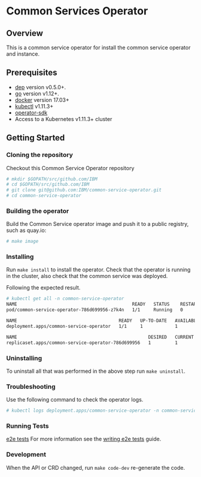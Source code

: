 # Common Services Operator

## Overview

This is a common service operator for install the common service operator and instance.

## Prerequisites

- [dep][dep_tool] version v0.5.0+.
- [go][go_tool] version v1.12+.
- [docker][docker_tool] version 17.03+
- [kubectl][kubectl_tool] v1.11.3+
- [operator-sdk][operator_install]
- Access to a Kubernetes v1.11.3+ cluster

## Getting Started

### Cloning the repository

Checkout this Common Service Operator repository

```bash
# mkdir $GOPATH/src/github.com/IBM
# cd $GOPATH/src/github.com/IBM
# git clone git@github.com:IBM/common-service-operator.git
# cd common-service-operator
```

### Building the operator

Build the Common Service operator image and push it to a public registry, such as quay.io:

```bash
# make image
```

### Installing

Run `make install` to install the operator. Check that the operator is running in the cluster, also check that the common service was deployed.

Following the expected result.

```bash
# kubectl get all -n common-service-operator
NAME                                           READY   STATUS    RESTARTS   AGE
pod/common-service-operator-786d699956-z7k4n   1/1     Running   0          21s

NAME                                      READY   UP-TO-DATE   AVAILABLE   AGE
deployment.apps/common-service-operator   1/1     1            1           22s

NAME                                                 DESIRED   CURRENT   READY   AGE
replicaset.apps/common-service-operator-786d699956   1         1         1       22s
```

### Uninstalling

To uninstall all that was performed in the above step run `make uninstall`.

### Troubleshooting

Use the following command to check the operator logs.

```bash
# kubectl logs deployment.apps/common-service-operator -n common-service-operator
```

### Running Tests

[e2e tests](./docs/e2e.md)
For more information see the [writing e2e tests](https://github.com/operator-framework/operator-sdk/blob/master/doc/test-framework/writing-e2e-tests.md) guide.

### Development

When the API or CRD changed, run `make code-dev` re-generate the code.

[dep_tool]: https://golang.github.io/dep/docs/installation.html
[go_tool]: https://golang.org/dl/
[kubectl_tool]: https://kubernetes.io/docs/tasks/tools/install-kubectl/
[docker_tool]: https://docs.docker.com/install/
[operator_sdk]: https://github.com/operator-framework/operator-sdk
[operator_install]: https://github.com/operator-framework/operator-sdk/blob/master/doc/user/install-operator-sdk.md

